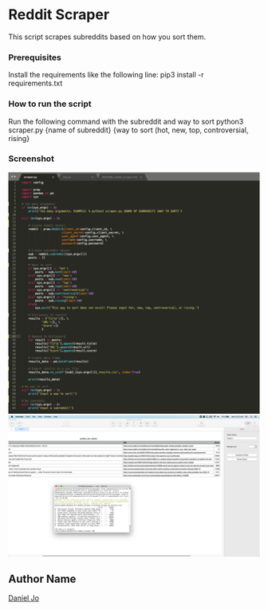 # Reddit Scraper
This script scrapes subreddits based on how you sort them.

### Prerequisites
Install the requirements like the following line:
pip3 install -r requirements.txt

### How to run the script
Run the following command with the subreddit and way to sort
python3 scraper.py {name of subreddit} {way to sort (hot, new, top, controversial, rising}

### Screenshot
<img src="script.png">
<img src="terminal_csv.png">

## Author Name
[Daniel Jo](https://github.com/danieljo09)
